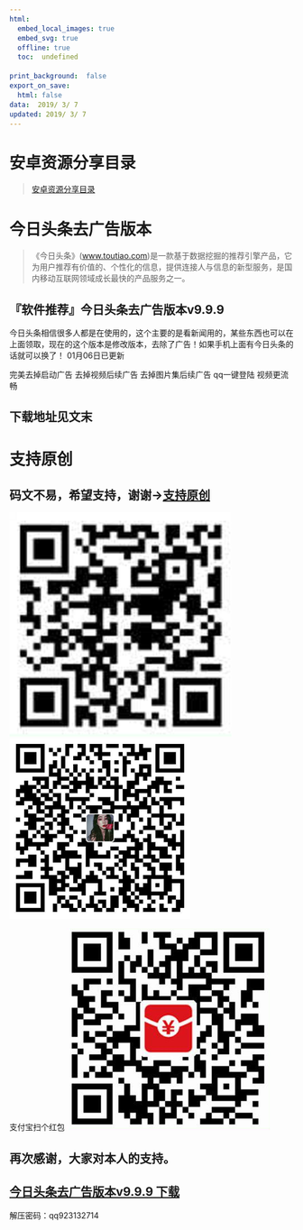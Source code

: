 ```yaml
---
html:
  embed_local_images: true
  embed_svg: true
  offline: true
  toc:  undefined

print_background:  false
export_on_save:
  html: false
data:  2019/ 3/ 7
updated: 2019/ 3/ 7
---
```


# 安卓资源分享目录

> [安卓资源分享目录](https://blog.csdn.net/qq923132714/article/details/83059823 "安卓资源分享目录")


# 今日头条去广告版本

> 《今日头条》(www.toutiao.com)是一款基于数据挖掘的推荐引擎产品，它为用户推荐有价值的、个性化的信息，提供连接人与信息的新型服务，是国内移动互联网领域成长最快的产品服务之一。

## 『软件推荐』今日头条去广告版本v9.9.9

今日头条相信很多人都是在使用的，这个主要的是看新闻用的，某些东西也可以在上面领取，现在的这个版本是修改版本，去除了广告！如果手机上面有今日头条的话就可以换了！
01月06日已更新

完美去掉启动广告
去掉视频后续广告
去掉图片集后续广告
qq一键登陆
视频更流畅

## 下载地址见文末
# 支持原创
## 码文不易，希望支持，谢谢->**[支持原创](http://blog.csdn.net/qq923132714/article/details/79399145)**
![微信支付](https://raw.githubusercontent.com/923132714/my_picture/master/blog/support/weixin.png)![微信支付](https://raw.githubusercontent.com/923132714/my_picture/master/blog/support/支付宝.png)

支付宝扫个红包
![支付宝扫个红包](https://raw.githubusercontent.com/923132714/my_picture/master/blog/support/扫码领红包.png "扫码领红包")

## 再次感谢，大家对本人的支持。



## [今日头条去广告版本v9.9.9 下载](http://u16848854.ctfile.net/fs/16848854-347619495 "今日头条去广告版本v9.9.9 下载")

解压密码：qq923132714
